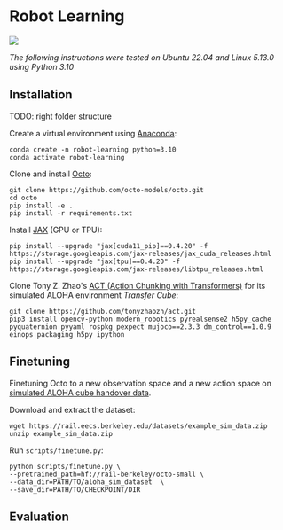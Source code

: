 # Robot Learning
![](https://github.com/J4nn1K/robot-learning/blob/main/media/eval_examples.gif)

*The following instructions were tested on Ubuntu 22.04 and Linux 5.13.0 using Python 3.10*
## Installation
TODO: right folder structure

Create a virtual environment using [Anaconda](https://docs.anaconda.com/free/anaconda/install/):
```
conda create -n robot-learning python=3.10
conda activate robot-learning
```
Clone and install [Octo](https://octo-models.github.io/):
```
git clone https://github.com/octo-models/octo.git
cd octo 
pip install -e .
pip install -r requirements.txt
```
Install [JAX](http://jax.readthedocs.io/) (GPU or TPU):
```
pip install --upgrade "jax[cuda11_pip]==0.4.20" -f https://storage.googleapis.com/jax-releases/jax_cuda_releases.html
pip install --upgrade "jax[tpu]==0.4.20" -f https://storage.googleapis.com/jax-releases/libtpu_releases.html
```

Clone Tony Z. Zhao's [ACT (Action Chunking with Transformers)](https://tonyzhaozh.github.io/aloha/)  for its simulated ALOHA environment *Transfer Cube*:
```
git clone https://github.com/tonyzhaozh/act.git
pip3 install opencv-python modern_robotics pyrealsense2 h5py_cache pyquaternion pyyaml rospkg pexpect mujoco==2.3.3 dm_control==1.0.9 einops packaging h5py ipython
```
## Finetuning
Finetuning Octo to a new observation space and a new action space on [simulated ALOHA cube handover data](https://rail.eecs.berkeley.edu/datasets/example_sim_data.zip
).

Download and extract the dataset:
```
wget https://rail.eecs.berkeley.edu/datasets/example_sim_data.zip
unzip example_sim_data.zip
```
Run `scripts/finetune.py`:
```
python scripts/finetune.py \
--pretrained_path=hf://rail-berkeley/octo-small \
--data_dir=PATH/TO/aloha_sim_dataset  \
--save_dir=PATH/TO/CHECKPOINT/DIR
```
## Evaluation